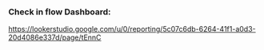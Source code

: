 ### Check in flow Dashboard:

https://lookerstudio.google.com/u/0/reporting/5c07c6db-6264-41f1-a0d3-20d4086e337d/page/tEnnC
